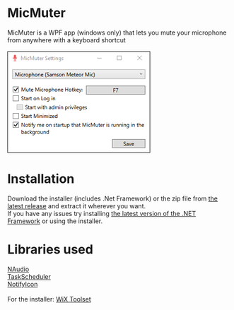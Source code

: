 # MicMuter
MicMuter is a WPF app (windows only) that lets you mute your microphone from anywhere with a keyboard shortcut<br/><br/>
![alt text](https://github.com/cyberrex5/MicMuter/blob/main/screenshots/scr1.png?raw=true)

# Installation
Download the installer (includes .Net Framework) or the zip file from [the latest release](https://github.com/cyberrex5/MicMuter/releases/latest) and extract it wherever you want.<br/>
If you have any issues try installing [the latest version of the .NET Framework](https://dotnet.microsoft.com/download/dotnet-framework/thank-you/net48-web-installer) or using the installer.

# Libraries used
[NAudio](https://github.com/naudio/NAudio)<br/>
[TaskScheduler](https://github.com/dahall/taskscheduler)<br/>
[NotifyIcon](https://github.com/hardcodet/wpf-notifyicon)<br/>
<br/>
For the installer: [WiX Toolset](https://wixtoolset.org/)
